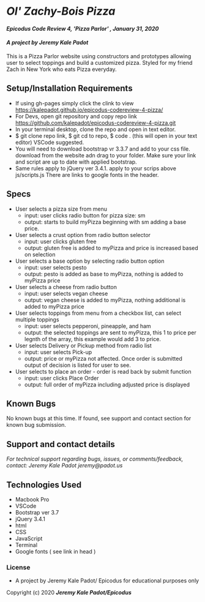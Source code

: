 # _Ol' Zachy-Bois Pizza_

#### _Epicodus Code Review 4, 'Pizza Parlor' , January 31, 2020_

#### _**A project by Jeremy Kale Padot**_

This is a Pizza Parlor website using constructors and prototypes allowing user to select toppings and build a customized pizza. Styled for my friend Zach in New York who eats Pizza everyday. 

## Setup/Installation Requirements

* If using gh-pages simply click the clink to view https://kalepadot.github.io/epicodus-codereview-4-pizza/
* For Devs, open git repository and copy repo link https://github.com/kalepadot/epicodus-codereview-4-pizza.git 
* In your terminal desktop, clone the repo and open in text editor. 
* $ git clone repo link, $ git cd to repo, $ code . (this will open in your text editor) VSCode suggested.
* You will need to download bootstrap vr 3.3.7 and add to your css file. download from the website adn drag to your folder. Make sure your link and script are up to date with applied bootstrap. 
* Same rules apply to jQuery ver 3.4.1. apply to your scrips above js/scripts.js
There are links to google fonts in the header.



## Specs
* User selects a pizza size from menu
  * input: user clicks radio button for pizza size: sm
  * output: starts to build myPizza beginning with sm adding a base price. 
* User selects a crust option from radio button selector
  * input: user clicks gluten free
  * output: gluten free is added to myPizza and price is increased based on selection
* User selects a base option by selecting radio button option
  * input: user selects pesto
  * output: pesto is added as base to myPizza, nothing is added to myPizza price
* User selects a cheese from radio button
  * input: user selects vegan cheese 
  * output: vegan cheese is added to myPizza, nothing additional is added to myPizza price
* User selects toppings from menu from a checkbox list, can select multiple toppings
  * input: user selects pepperoni, pineapple, and ham
  * output: the selected toppings are sent to myPizza, this 1 to price per legnth of the array, this example would add 3 to price.
* User selects Delivery or Pickup method from radio list
  * input: user selects Pick-up
  * output: price or myPizza not affected. Once order is submitted output of decision is listed for user to see. 
* User selects to place an order - order is read back by submit function
  * input: user clicks Place Order
  * output: full order of myPizza including adjusted price is displayed 
  
## Known Bugs

No known bugs at this time. If found, see support and contact section for known bug submission. 


## Support and contact details

_For technical support regarding bugs, issues, or comments/feedback, contact: Jeremy Kale Padot jeremy@padot.us_

## Technologies Used

* Macbook Pro
* VSCode
* Bootstrap ver 3.7
* jQuery 3.4.1
* html
* CSS
* JavaScript
* Terminal
* Google fonts ( see link in head )

### License

* A project by Jeremy Kale Padot/ Epicodus for educational purposes only

Copyright (c) 2020 **_Jeremy Kale Padot/Epicodus_**